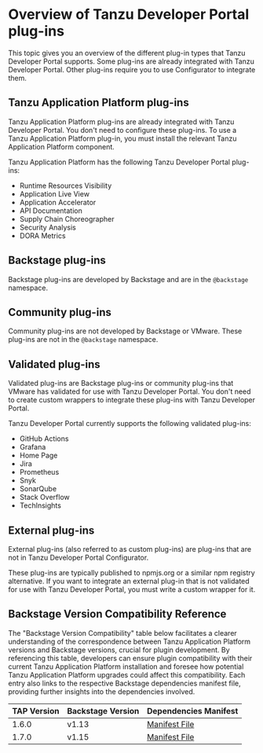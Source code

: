 # Overview of Tanzu Developer Portal plug-ins

This topic gives you an overview of the different plug-in types that Tanzu Developer Portal
supports. Some plug-ins are already integrated with Tanzu Developer Portal. Other plug-ins require
you to use Configurator to integrate them.

## <a id='tap-plug-ins'></a> Tanzu Application Platform plug-ins

Tanzu Application Platform plug-ins are already integrated with Tanzu Developer Portal. You don't
need to configure these plug-ins. To use a Tanzu Application Platform plug-in, you must install the
relevant Tanzu Application Platform component.

Tanzu Application Platform has the following Tanzu Developer Portal plug-ins:

- Runtime Resources Visibility
- Application Live View
- Application Accelerator
- API Documentation
- Supply Chain Choreographer
- Security Analysis
- DORA Metrics

## <a id='backstage-plug-ins'></a> Backstage plug-ins

Backstage plug-ins are developed by Backstage and are in the `@backstage` namespace.

## <a id='community-plug-ins'></a> Community plug-ins

Community plug-ins are not developed by Backstage or VMware. These plug-ins are not in the
`@backstage` namespace.

## <a id='valid-plug-ins'></a> Validated plug-ins

Validated plug-ins are Backstage plug-ins or community plug-ins that VMware has validated for use
with Tanzu Developer Portal. You don't need to create custom wrappers to integrate these plug-ins
with Tanzu Developer Portal.

Tanzu Developer Portal currently supports the following validated plug-ins:

- GitHub Actions
- Grafana
- Home Page
- Jira
- Prometheus
- Snyk
- SonarQube
- Stack Overflow
- TechInsights

## <a id='ext-plug-ins'></a> External plug-ins

External plug-ins (also referred to as custom plug-ins) are plug-ins that are not in
Tanzu Developer Portal Configurator.

These plug-ins are typically published to npmjs.org or a similar npm registry alternative. If you
want to integrate an external plug-in that is not validated for use with Tanzu Developer Portal, you
must write a custom wrapper for it.

## <a id='ver-table'></a> Backstage Version Compatibility Reference

The "Backstage Version Compatibility" table below facilitates a clearer understanding of the correspondence between Tanzu Application Platform versions and Backstage versions, crucial for plugin development. By referencing this table, developers can ensure plugin compatibility with their current Tanzu Application Platform installation and foresee how potential Tanzu Application Platform upgrades could affect this compatibility. Each entry also links to the respective Backstage dependencies manifest file, providing further insights into the dependencies involved.

| TAP Version | Backstage Version | Dependencies Manifest                                                             |
| ----------- | ----------------- | --------------------------------------------------------------------------------- |
| 1.6.0       | v1.13             | [Manifest File](https://github.com/backstage/backstage/blob/v1.13.0/package.json) |
| 1.7.0       | v1.15             | [Manifest File](https://github.com/backstage/backstage/blob/v1.15.0/package.json) |
